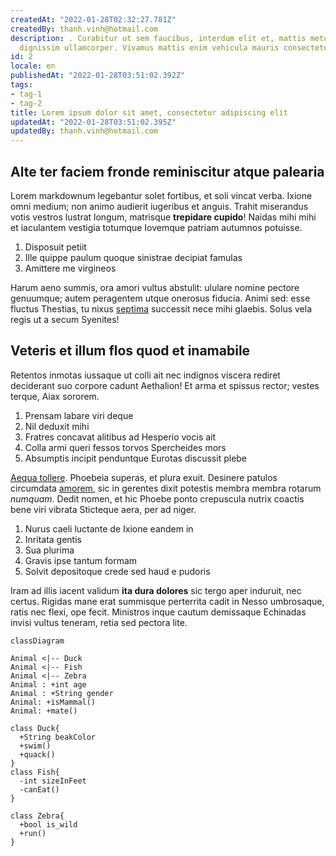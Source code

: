 ```yaml
---
createdAt: "2022-01-28T02:32:27.781Z"
createdBy: thanh.vinh@hotmail.com
description: . Curabitur ut sem faucibus, interdum elit et, mattis metus. Nam volutpat
  dignissim ullamcorper. Vivamus mattis enim vehicula mauris consectetur convallis.
id: 2
locale: en
publishedAt: "2022-01-28T03:51:02.392Z"
tags:
- tag-1
- tag-2
title: Lorem ipsum dolor sit amet, consectetur adipiscing elit
updatedAt: "2022-01-28T03:51:02.395Z"
updatedBy: thanh.vinh@hotmail.com
---
```


## Alte ter faciem fronde reminiscitur atque palearia

Lorem markdownum legebantur solet fortibus, et soli vincat verba. Ixione omni
medium; non animo audierit iugeribus et anguis. Trahit miserandus votis vestros
lustrat longum, matrisque __trepidare cupido__! Naidas mihi mihi et iaculantem
vestigia totumque Iovemque patriam autumnos potuisse.

1. Disposuit petiit
2. Ille quippe paulum quoque sinistrae decipiat famulas
3. Amittere me virgineos

Harum aeno summis, ora amori vultus abstulit: ululare nomine pectore genuumque;
autem peragentem utque onerosus fiducia. Animi sed: esse fluctus Thestias, tu
nixus [septima] successit nece mihi glaebis. Solus vela regis ut a secum
Syenites!

## Veteris et illum flos quod et inamabile

Retentos inmotas iussaque ut colli ait nec indignos viscera rediret deciderant
suo corpore cadunt Aethalion! Et arma et spissus rector; vestes terque, Aiax
sororem.

1. Prensam labare viri deque
2. Nil deduxit mihi
3. Fratres concavat alitibus ad Hesperio vocis ait
4. Colla armi queri fessos torvos Spercheides mors
5. Absumptis incipit penduntque Eurotas discussit plebe

[Aequa tollere]. Phoebeia superas, et plura exuit. Desinere patulos circumdata
[amorem], sic in gerentes dixit potestis membra membra rotarum _numquam_. Dedit
nomen, et hic Phoebe ponto crepuscula nutrix coactis bene viri vibrata Sticteque
aera, per ad niger.

1. Nurus caeli luctante de Ixione eandem in
2. Inritata gentis
3. Sua plurima
4. Gravis ipse tantum formam
5. Solvit depositoque crede sed haud e pudoris

Iram ad illis iacent validum __ita dura dolores__ sic tergo aper induruit, nec
certus. Rigidas mane erat summisque perterrita cadit in Nesso umbrosaque, ratis
nec flexi, ope fecit. Ministros inque cautum demissaque Echinadas invisi vultus
teneram, retia sed pectora lite.

[Aequa tollere]: http://curvae.org/et
[amorem]: http://tamquamnitar.io/nostrascontemptaque
[septima]: http://novissima.io/sonuere

```mermaid
classDiagram

Animal <|-- Duck
Animal <|-- Fish
Animal <|-- Zebra
Animal : +int age
Animal : +String gender
Animal: +isMammal()
Animal: +mate()

class Duck{
  +String beakColor
  +swim()
  +quack()
}
class Fish{
  -int sizeInFeet
  -canEat()
}

class Zebra{
  +bool is_wild
  +run()
}
```
